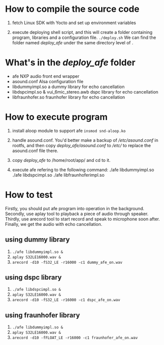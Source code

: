 # How to compile the source code

1. fetch Linux SDK with Yocto and set up environment variables
   
2. execute deploying shell script, and this will create a folder containing 
program, libraries and a configuration file.
`./deploy.sh`
We can find the folder named *deploy_afe* under the same directory level of
<audio-front-end>.

# What's in the *deploy_afe* folder

- afe
  NXP audio front end wrapper 
- asound.conf
  Alsa configuration file
- libdummyimpl.so
  a dummy library for echo cancellation
- libdspcimpl.so & vui_6mic_stereo.awb
  dspc library for echo cancellation
- libfraunhofer.so
  fraunhofer library for echo cancellation

# How to execute program

1. install aloop module to support afe
`insmod snd-aloop.ko`

2. handle asound.conf. You'd better make a backup of */etc/asound.conf* 
in rootfs, and then copy *deploy_afe/asound.conf* to */etc/* to replace 
the asound.conf file there.

3. copy *deploy_afe* to /home/root/app/ and cd to it.

4. execute afe refering to the following command:
./afe libdummyimpl.so
./afe libdspcimpl.so
./afe libfraunhoferimpl.so

# How to test
Firstly, you should put afe program into operation in the background.
Secondly, use aplay tool to playback a piece of audio through speaker.
Thirdly, use arecord tool to start record and speak to microphone soon after.
Finally, we get the audio with echo cancellation.
## using dummy library
1. `./afe libdummyimpl.so &`
2. `aplay S32LE16000.wav &`
3. `arecord -d10 -fS32_LE -r16000 -c1 dummy_afe_on.wav`

## using dspc library
1. `./afe libdspcimpl.so &`
2. `aplay S32LE16000.wav &`
3. `arecord -d10 -fS32_LE -r16000 -c1 dspc_afe_on.wav`

## using fraunhofer library
1. `./afe libdummyimpl.so &`
2. `aplay S32LE16000.wav &`
3. `arecord -d10 -fFLOAT_LE -r16000 -c1 fraunhofer_afe_on.wav`